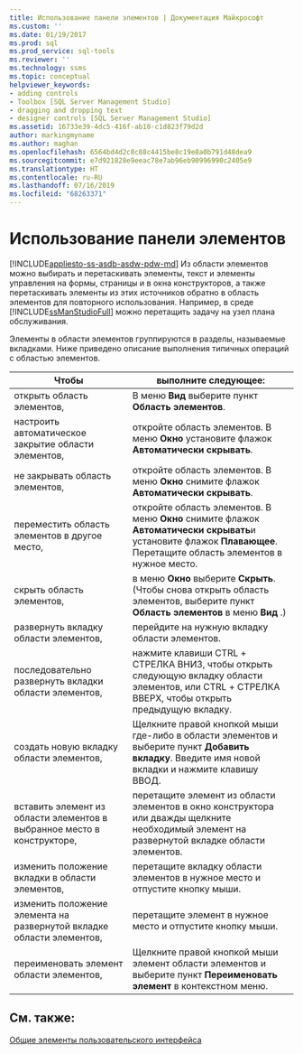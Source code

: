 ```yaml
---
title: Использование панели элементов | Документация Майкрософт
ms.custom: ''
ms.date: 01/19/2017
ms.prod: sql
ms.prod_service: sql-tools
ms.reviewer: ''
ms.technology: ssms
ms.topic: conceptual
helpviewer_keywords:
- adding controls
- Toolbox [SQL Server Management Studio]
- dragging and dropping text
- designer controls [SQL Server Management Studio]
ms.assetid: 16733e39-4dc5-416f-ab10-c1d823f79d2d
author: markingmyname
ms.author: maghan
ms.openlocfilehash: 6564bd4d2c8c88c4415be8c19e8a0b791d48dea9
ms.sourcegitcommit: e7d921828e9eeac78e7ab96eb90996990c2405e9
ms.translationtype: HT
ms.contentlocale: ru-RU
ms.lasthandoff: 07/16/2019
ms.locfileid: "68263371"
---
```

# <a name="use-the-toolbox"></a>Использование панели элементов
[!INCLUDE[appliesto-ss-asdb-asdw-pdw-md](../includes/appliesto-ss-asdb-asdw-pdw-md.md)]
Из области элементов можно выбирать и перетаскивать элементы, текст и элементы управления на формы, страницы и в окна конструкторов, а также перетаскивать элементы из этих источников обратно в область элементов для повторного использования. Например, в среде [!INCLUDE[ssManStudioFull](../includes/ssmanstudiofull-md.md)] можно перетащить задачу на узел плана обслуживания.  
  
Элементы в области элементов группируются в разделы, называемые вкладками. Ниже приведено описание выполнения типичных операций с областью элементов.  
  
|Чтобы|выполните следующее:|  
|------|-----------|  
|открыть область элементов,|В меню **Вид** выберите пункт **Область элементов**.|  
|настроить автоматическое закрытие области элементов,|откройте область элементов. В меню **Окно** установите флажок **Автоматически скрывать**.|  
|не закрывать область элементов,|откройте область элементов. В меню **Окно** снимите флажок **Автоматически скрывать**.|  
|переместить область элементов в другое место,|откройте область элементов. В меню **Окно** снимите флажок **Автоматически скрывать**и установите флажок **Плавающее**. Перетащите область элементов в нужное место.|  
|скрыть область элементов,|в меню **Окно** выберите **Скрыть**. (Чтобы снова открыть область элементов, выберите пункт **Область элементов** в меню **Вид** .)|  
|развернуть вкладку области элементов,|перейдите на нужную вкладку области элементов.|  
|последовательно развернуть вкладки области элементов,|нажмите клавиши CTRL + СТРЕЛКА ВНИЗ, чтобы открыть следующую вкладку области элементов, или CTRL + СТРЕЛКА ВВЕРХ, чтобы открыть предыдущую вкладку.|  
|создать новую вкладку области элементов,|Щелкните правой кнопкой мыши где-либо в области элементов и выберите пункт **Добавить вкладку**. Введите имя новой вкладки и нажмите клавишу ВВОД.|  
|вставить элемент из области элементов в выбранное место в конструкторе,|перетащите элемент из области элементов в окно конструктора или дважды щелкните необходимый элемент на развернутой вкладке области элементов.|  
|изменить положение вкладки в области элементов,|перетащите вкладку области элементов в нужное место и отпустите кнопку мыши.|  
|изменить положение элемента на развернутой вкладке области элементов,|перетащите элемент в нужное место и отпустите кнопку мыши.|  
|переименовать элемент области элементов,|Щелкните правой кнопкой мыши элемент области элементов и выберите пункт **Переименовать элемент** в контекстном меню.|  
  
## <a name="see-also"></a>См. также:  
[Общие элементы пользовательского интерфейса](../ssms/general-user-interface-elements.md)  
  
